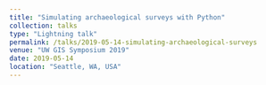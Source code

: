 ```yaml
---
title: "Simulating archaeological surveys with Python"
collection: talks
type: "Lightning talk"
permalink: /talks/2019-05-14-simulating-archaeological-surveys
venue: "UW GIS Symposium 2019"
date: 2019-05-14
location: "Seattle, WA, USA"
---
```

